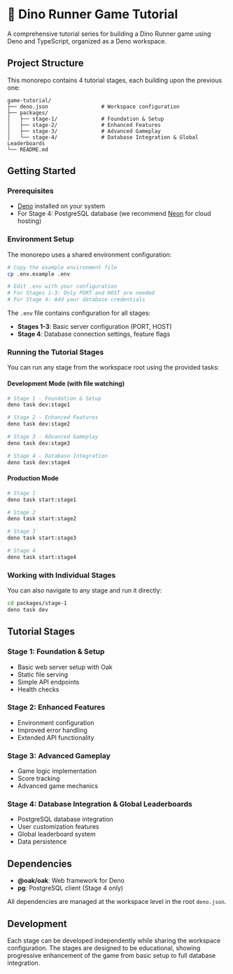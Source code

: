 # 🦕 Dino Runner Game Tutorial

A comprehensive tutorial series for building a Dino Runner game using Deno and TypeScript, organized as a Deno workspace.

## Project Structure

This monorepo contains 4 tutorial stages, each building upon the previous one:

```text
game-tutorial/
├── deno.json                 # Workspace configuration
├── packages/
│   ├── stage-1/              # Foundation & Setup
│   ├── stage-2/              # Enhanced Features
│   ├── stage-3/              # Advanced Gameplay
│   └── stage-4/              # Database Integration & Global Leaderboards
└── README.md
```

## Getting Started

### Prerequisites

- [Deno](https://deno.com/) installed on your system
- For Stage 4: PostgreSQL database (we recommend [Neon](https://neon.tech/) for cloud hosting)

### Environment Setup

The monorepo uses a shared environment configuration:

```bash
# Copy the example environment file
cp .env.example .env

# Edit .env with your configuration
# For Stages 1-3: Only PORT and HOST are needed
# For Stage 4: Add your database credentials
```

The `.env` file contains configuration for all stages:

- **Stages 1-3**: Basic server configuration (PORT, HOST)
- **Stage 4**: Database connection settings, feature flags

### Running the Tutorial Stages

You can run any stage from the workspace root using the provided tasks:

#### Development Mode (with file watching)
```bash
# Stage 1 - Foundation & Setup
deno task dev:stage1

# Stage 2 - Enhanced Features  
deno task dev:stage2

# Stage 3 - Advanced Gameplay
deno task dev:stage3

# Stage 4 - Database Integration
deno task dev:stage4
```

#### Production Mode
```bash
# Stage 1
deno task start:stage1

# Stage 2
deno task start:stage2

# Stage 3
deno task start:stage3

# Stage 4
deno task start:stage4
```

### Working with Individual Stages

You can also navigate to any stage and run it directly:

```bash
cd packages/stage-1
deno task dev
```

## Tutorial Stages

### Stage 1: Foundation & Setup
- Basic web server setup with Oak
- Static file serving
- Simple API endpoints
- Health checks

### Stage 2: Enhanced Features
- Environment configuration
- Improved error handling
- Extended API functionality

### Stage 3: Advanced Gameplay
- Game logic implementation
- Score tracking
- Advanced game mechanics

### Stage 4: Database Integration & Global Leaderboards
- PostgreSQL database integration
- User customization features
- Global leaderboard system
- Data persistence

## Dependencies

- **@oak/oak**: Web framework for Deno
- **pg**: PostgreSQL client (Stage 4 only)

All dependencies are managed at the workspace level in the root `deno.json`.

## Development

Each stage can be developed independently while sharing the workspace configuration. The stages are designed to be educational, showing progressive enhancement of the game from basic setup to full database integration.
